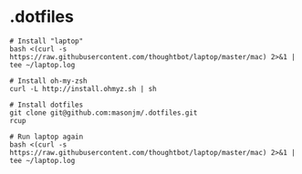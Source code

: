 .dotfiles
=========

    # Install "laptop"
    bash <(curl -s https://raw.githubusercontent.com/thoughtbot/laptop/master/mac) 2>&1 | tee ~/laptop.log

    # Install oh-my-zsh
    curl -L http://install.ohmyz.sh | sh

    # Install dotfiles
    git clone git@github.com:masonjm/.dotfiles.git
    rcup

    # Run laptop again
    bash <(curl -s https://raw.githubusercontent.com/thoughtbot/laptop/master/mac) 2>&1 | tee ~/laptop.log